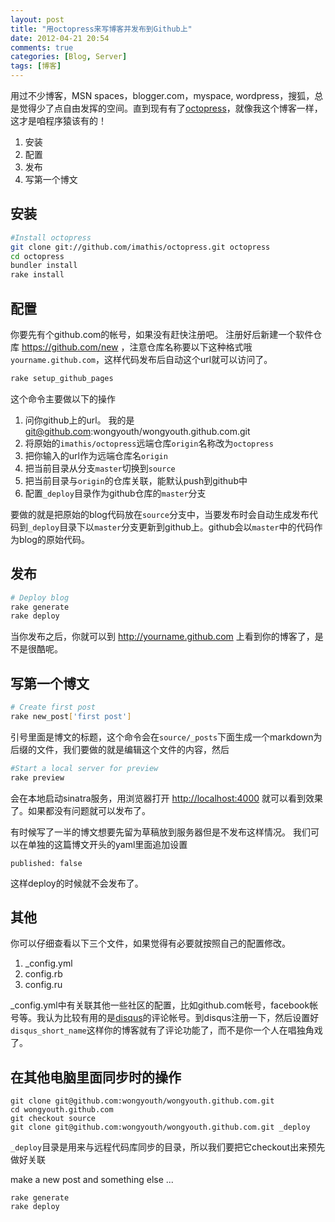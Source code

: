 ```yaml
---
layout: post
title: "用octopress来写博客并发布到Github上"
date: 2012-04-21 20:54
comments: true
categories: [Blog, Server]
tags: [博客]
---
```


用过不少博客，MSN spaces，blogger.com，myspace, wordpress，搜狐，总是觉得少了点自由发挥的空间。直到现有有了[octopress][]，就像我这个博客一样，这才是咱程序猿该有的！

<!-- more -->

1. 安装
2. 配置
3. 发布
4. 写第一个博文


## 安装

``` sh
#Install octopress
git clone git://github.com/imathis/octopress.git octopress
cd octopress
bundler install
rake install
```

## 配置

你要先有个github.com的帐号，如果没有赶快注册吧。
注册好后新建一个软件仓库 <https://github.com/new> ，注意仓库名称要以下这种格式哦`yourname.github.com`，这样代码发布后自动这个url就可以访问了。

``` sh
rake setup_github_pages
```

这个命令主要做以下的操作

1. 问你github上的url。 我的是 git@github.com:wongyouth/wongyouth.github.com.git
2. 将原始的`imathis/octopress`远端仓库`origin`名称改为`octopress`
3. 把你输入的url作为远端仓库名`origin`
4. 把当前目录从分支`master`切换到`source`
5. 把当前目录与`origin`的仓库关联，能默认push到github中
6. 配置`_deploy`目录作为github仓库的`master`分支

要做的就是把原始的blog代码放在`source`分支中，当要发布时会自动生成发布代码到`_deploy`目录下以`master`分支更新到github上。github会以`master`中的代码作为blog的原始代码。

## 发布

``` sh
# Deploy blog
rake generate
rake deploy
```

当你发布之后，你就可以到 <http://yourname.github.com> 上看到你的博客了，是不是很酷呢。

## 写第一个博文

``` sh
# Create first post
rake new_post['first post']
```

引号里面是博文的标题，这个命令会在`source/_posts`下面生成一个markdown为后缀的文件，我们要做的就是编辑这个文件的内容，然后

``` sh
#Start a local server for preview
rake preview
```

会在本地启动sinatra服务，用浏览器打开 <http://localhost:4000> 就可以看到效果了。如果都没有问题就可以发布了。

有时候写了一半的博文想要先留为草稿放到服务器但是不发布这样情况。
我们可以在单独的这篇博文开头的yaml里面追加设置

    published: false

这样deploy的时候就不会发布了。

## 其他

你可以仔细查看以下三个文件，如果觉得有必要就按照自己的配置修改。

1.  \_config.yml
2.  config.rb
3.  config.ru

\_config.yml中有关联其他一些社区的配置，比如github.com帐号，facebook帐号等。我认为比较有用的是[disqus][]的评论帐号。到disqus注册一下，然后设置好`disqus_short_name`这样你的博客就有了评论功能了，而不是你一个人在唱独角戏了。

## 在其他电脑里面同步时的操作

    git clone git@github.com:wongyouth/wongyouth.github.com.git
    cd wongyouth.github.com
    git checkout source
    git clone git@github.com:wongyouth/wongyouth.github.com.git _deploy

`_deploy`目录是用来与远程代码库同步的目录，所以我们要把它checkout出来预先做好关联

make a new post and something else ...

    rake generate
    rake deploy

[octopress]: http://octopress.org/
[github pages]: http://pages.github.com/
[disqus]: http://disqus.com/
